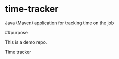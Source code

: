 # time-tracker
Java (Maven) application for tracking time on the job

##purpose

This is a demo repo.

Time tracker
